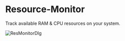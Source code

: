 # Resource-Monitor
Track available RAM & CPU resources on your system.

![ResMonitorDlg](https://github.com/user-attachments/assets/f5e6674e-0deb-4c77-9c53-5750931073f5)
